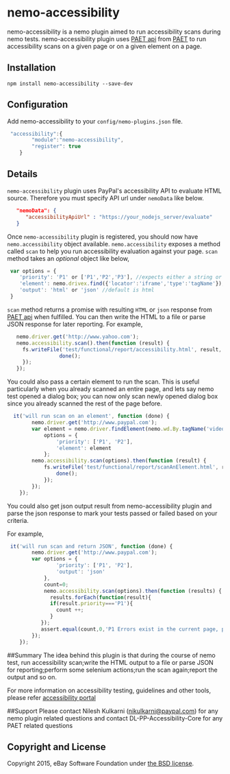 # nemo-accessibility

nemo-accessibility is a nemo plugin aimed to run accessibility scans during nemo tests. nemo-accessibility plugin uses [PAET api][1] from [PAET][3] to run accessibility scans on a given page or on a given element on a page.


## Installation

`npm install nemo-accessibility --save-dev`

## Configuration

Add nemo-accessibility to your `config/nemo-plugins.json` file. 

``` javascript
 "accessibility":{
        "module":"nemo-accessibility",
        "register": true
    }
```

## Details

`nemo-accessibility` plugin uses PayPal's accessibility API to evaluate HTML source. Therefore you must specify API url under `nemoData` like below.

 ```json
    "nemoData": {
       "accessibilityApiUrl" : "https://your_nodejs_server/evaluate"
    }
 ```
Once `nemo-accessibility` plugin is registered, you should now have `nemo.accessibility` object available. `nemo.accessibility` exposes a method called `scan` to help you run accessibility evaluation against your page. `scan` method takes an _optional_ object like below,

```javascript
 var options = {
    'priority': 'P1' or ['P1','P2','P3'], //expects either a string or an array; default is ALL priorities
    'element': nemo.drivex.find({'locator':'iframe','type':'tagName'}), //default is entire page
    'output': 'html' or 'json' //default is html
 }
```

`scan` method returns a promise with resulting `HTML` or `json` response from [PAET api][1] when fulfilled. You can then write the HTML to a file or parse JSON response for later reporting. For example,

``` javascript
   nemo.driver.get('http://www.yahoo.com');
   nemo.accessibility.scan().then(function (result) {
     fs.writeFile('test/functional/report/accessibility.html', result, function (err) {
                 done();
     });
   });
```
You could also pass a certain element to run the scan. This is useful particularly when you already scanned an entire page, and lets say nemo test opened a dialog box; you can now only scan newly opened dialog box since you already scanned the rest of the page before.

```javascript
  it('will run scan on an element', function (done) {
        nemo.driver.get('http://www.paypal.com');
        var element = nemo.driver.findElement(nemo.wd.By.tagName('video')),
            options = {
                'priority': ['P1', 'P2'],
                'element': element
            };
        nemo.accessibility.scan(options).then(function (result) {
            fs.writeFile('test/functional/report/scanAnElement.html', result, function (err) {
                done();
            });
        });
    });
```

You could also get json output result from nemo-accessibility plugin and parse the json response to mark your tests passed or failed based on your criteria. 

For example,

```javascript
 it('will run scan and return JSON', function (done) {
        nemo.driver.get('http://www.paypal.com');
        var options = {
                'priority': ['P1', 'P2'],
                'output': 'json'
            },
            count=0;           
            nemo.accessibility.scan(options).then(function (results) {
              results.forEach(function(result){
              if(result.priority==='P1'){
                count ++;
              }
           });
           assert.equal(count,0,'P1 Errors exist in the current page, please check \n'+ results);
        });
    });
```    
##Summary
The idea behind this plugin is that during the course of nemo test, run accessibility scan;write the HTML output to a file or parse JSON for reporting;perform some selenium actions;run the scan again;report the output and so on.

For more information on accessibility testing, guidelines and other tools, please refer [accessibility portal][2]

##Support
Please contact Nilesh Kulkarni (nikulkarni@paypal.com) for any nemo plugin related questions and contact DL-PP-Accessibility-Core for any PAET related questions

[1]: https://paet.corp.ebay.com/evaluate "PAET api"
[2]: https://uie.paypal.com/content/accessibility-testing "accessibility portal"
[3]: https://github.paypal.com/accessibility/PAET "PAET"


## Copyright and License

Copyright 2015, eBay Software Foundation under [the BSD license](LICENSE.md).

